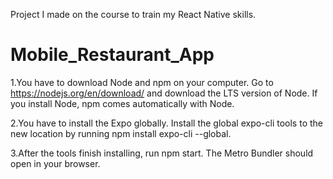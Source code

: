 Project I made on the course to train my React Native skills. 


# Mobile_Restaurant_App

1.You have to download Node and npm on your computer. Go to https://nodejs.org/en/download/ and download the LTS version of Node.
If you install Node, npm comes automatically with Node.

2.You have to install the Expo globally. Install the global expo-cli tools to the new location by running 
npm install expo-cli --global.

3.After the tools finish installing, run npm start. The Metro Bundler should open in your browser.
